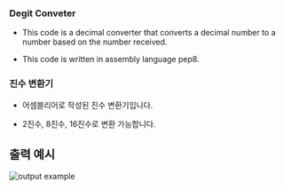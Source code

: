 ### Degit Conveter

 - This code is a decimal converter that converts a decimal number to a number based on the number received.

 - This code is written in assembly language pep8.
 
### 진수 변환기

 - 어셈블리어로 작성된 진수 변환기입니다.
 
 - 2진수, 8진수, 16진수로 변환 가능합니다.
 
## 출력 예시

![output example](images/output_example.PNG "output_example")


